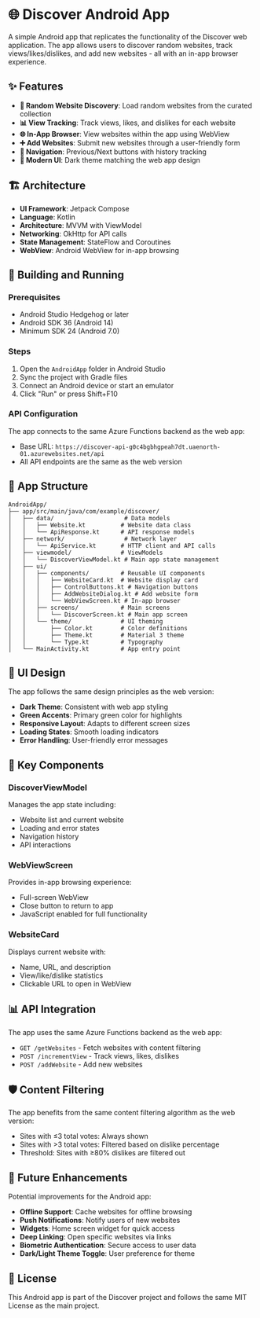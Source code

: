 # 🌐 Discover Android App

A simple Android app that replicates the functionality of the Discover web application. The app allows users to discover random websites, track views/likes/dislikes, and add new websites - all with an in-app browser experience.

## ✨ Features

- **🎲 Random Website Discovery**: Load random websites from the curated collection
- **📊 View Tracking**: Track views, likes, and dislikes for each website
- **🌐 In-App Browser**: View websites within the app using WebView
- **➕ Add Websites**: Submit new websites through a user-friendly form
- **🔄 Navigation**: Previous/Next buttons with history tracking
- **🎨 Modern UI**: Dark theme matching the web app design

## 🏗️ Architecture

- **UI Framework**: Jetpack Compose
- **Language**: Kotlin
- **Architecture**: MVVM with ViewModel
- **Networking**: OkHttp for API calls
- **State Management**: StateFlow and Coroutines
- **WebView**: Android WebView for in-app browsing

## 🚀 Building and Running

### Prerequisites
- Android Studio Hedgehog or later
- Android SDK 36 (Android 14)
- Minimum SDK 24 (Android 7.0)

### Steps
1. Open the `AndroidApp` folder in Android Studio
2. Sync the project with Gradle files
3. Connect an Android device or start an emulator
4. Click "Run" or press Shift+F10

### API Configuration
The app connects to the same Azure Functions backend as the web app:
- Base URL: `https://discover-api-g0c4bgbhgpeah7dt.uaenorth-01.azurewebsites.net/api`
- All API endpoints are the same as the web version

## 📱 App Structure

```
AndroidApp/
├── app/src/main/java/com/example/discover/
│   ├── data/                    # Data models
│   │   ├── Website.kt          # Website data class
│   │   └── ApiResponse.kt      # API response models
│   ├── network/                 # Network layer
│   │   └── ApiService.kt       # HTTP client and API calls
│   ├── viewmodel/              # ViewModels
│   │   └── DiscoverViewModel.kt # Main app state management
│   ├── ui/
│   │   ├── components/         # Reusable UI components
│   │   │   ├── WebsiteCard.kt  # Website display card
│   │   │   ├── ControlButtons.kt # Navigation buttons
│   │   │   ├── AddWebsiteDialog.kt # Add website form
│   │   │   └── WebViewScreen.kt # In-app browser
│   │   ├── screens/            # Main screens
│   │   │   └── DiscoverScreen.kt # Main app screen
│   │   └── theme/              # UI theming
│   │       ├── Color.kt        # Color definitions
│   │       ├── Theme.kt        # Material 3 theme
│   │       └── Type.kt         # Typography
│   └── MainActivity.kt         # App entry point
```

## 🎨 UI Design

The app follows the same design principles as the web version:
- **Dark Theme**: Consistent with web app styling
- **Green Accents**: Primary green color for highlights
- **Responsive Layout**: Adapts to different screen sizes
- **Loading States**: Smooth loading indicators
- **Error Handling**: User-friendly error messages

## 🔧 Key Components

### DiscoverViewModel
Manages the app state including:
- Website list and current website
- Loading and error states
- Navigation history
- API interactions

### WebViewScreen
Provides in-app browsing experience:
- Full-screen WebView
- Close button to return to app
- JavaScript enabled for full functionality

### WebsiteCard
Displays current website with:
- Name, URL, and description
- View/like/dislike statistics
- Clickable URL to open in WebView

## 📊 API Integration

The app uses the same Azure Functions backend as the web app:
- `GET /getWebsites` - Fetch websites with content filtering
- `POST /incrementView` - Track views, likes, dislikes
- `POST /addWebsite` - Add new websites

## 🛡️ Content Filtering

The app benefits from the same content filtering algorithm as the web version:
- Sites with ≤3 total votes: Always shown
- Sites with >3 total votes: Filtered based on dislike percentage
- Threshold: Sites with ≥80% dislikes are filtered out

## 🚀 Future Enhancements

Potential improvements for the Android app:
- **Offline Support**: Cache websites for offline browsing
- **Push Notifications**: Notify users of new websites
- **Widgets**: Home screen widget for quick access
- **Deep Linking**: Open specific websites via links
- **Biometric Authentication**: Secure access to user data
- **Dark/Light Theme Toggle**: User preference for theme

## 📝 License

This Android app is part of the Discover project and follows the same MIT License as the main project. 